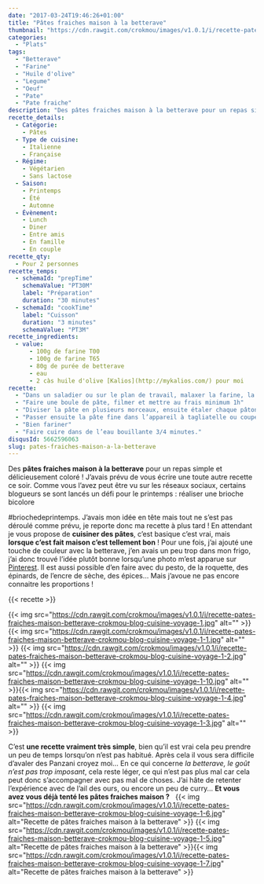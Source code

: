 ```yaml
---
date: "2017-03-24T19:46:26+01:00"
title: "Pâtes fraiches maison à la betterave"
thumbnail: "https://cdn.rawgit.com/crokmou/images/v1.0.1/i/recette-pates-fraiches-maison-betterave-crokmou-blog-cuisine-voyage-1-8.jpg"
categories:
  - "Plats"
tags:
  - "Betterave"
  - "Farine"
  - "Huile d'olive"
  - "Legume"
  - "Oeuf"
  - "Pate"
  - "Pate fraiche"
description: "Des pâtes fraiches maison à la betterave pour un repas simple et délicieusement coloré ! J'avais prévu de vous écrire une toute autre recette ce soir..."
recette_details:
  - Catégorie:
    - Pâtes
  - Type de cuisine:
    - Italienne
    - Française  
  - Régime:
    - Végétarien
    - Sans lactose
  - Saison:
    - Printemps
    - Été
    - Automne
  - Évènement:
    - Lunch
    - Diner
    - Entre amis
    - En famille
    - En couple
recette_qty:
  - Pour 2 personnes
recette_temps:
  - schemaId: "prepTime"
    schemaValue: "PT30M"
    label: "Préparation"
    duration: "30 minutes"
  - schemaId: "cookTime"
    label: "Cuisson"
    duration: "3 minutes"
    schemaValue: "PT3M"
recette_ingredients:
  - value:
      - 100g de farine T00
      - 100g de farine T65
      - 80g de purée de betterave
      - eau
      - 2 càs huile d'olive [Kalios](http://mykalios.com/) pour moi
recette:
  - "Dans un saladier ou sur le plan de travail, malaxer la farine, la purée de betterave et deux cuillères à soupe d’huile d’olive. Il va falloir pétrir un bon 5/10 minutes afin que la pâte devienne homogène et lisse. Si la pâte semble trop sèche, ajouter un peu d’eau, si au contraire celle-ci semble trop humide, ajouter un peu de farine. C’est une question d’habitude, avec le temps on apprend à « ressentir » la pâte, si si !"
  - "Faire une boule de pâte, filmer et mettre au frais minimum 1h"
  - "Diviser la pâte en plusieurs morceaux, ensuite étaler chaque pâton très finement soit avec une machine à pâte, soit au rouleau (ça fait un peu les bras). Ne pas hésiter à fariner si cela colle trop. Sur ma machine Atlas mercato 150, j’ai terminé au cran 7."
  - "Passer ensuite la pâte fine dans l’appareil à tagliatelle ou couper finement au couteau. Pour cela replier la pâte sur elle même sans écraser et couper de fines bandes en guise de tagliatelles."
  - "Bien fariner"
  - "Faire cuire dans de l’eau bouillante 3/4 minutes."
disqusId: 5662596063
slug: pates-fraiches-maison-a-la-betterave
---
```


Des **pâtes fraiches maison à la betterave** pour un repas simple et délicieusement coloré ! J’avais prévu de vous écrire une toute autre recette ce soir. Comme vous l’avez peut être vu sur les réseaux sociaux, certains blogueurs se sont lancés un défi pour le printemps : réaliser une brioche bicolore

#briochedeprintemps. J’avais mon idée en tête mais tout ne s’est pas déroulé comme prévu, je reporte donc ma recette à plus tard ! En attendant je vous propose de **cuisiner des pâtes**, c’est basique c’est vrai, mais **lorsque c’est fait maison c’est tellement bon** ! Pour une fois, j’ai ajouté une touche de couleur avec la betterave, j’en avais un peu trop dans mon frigo, j’ai donc trouvé l’idée plutôt bonne lorsqu’une photo m’est apparue sur [Pinterest](https://www.pinterest.com/blogcrokmou/). Il est aussi possible d’en faire avec du pesto, de la roquette, des épinards, de l’encre de sèche, des épices… Mais j’avoue ne pas encore connaitre les proportions !

{{< recette >}}

{{< img src="https://cdn.rawgit.com/crokmou/images/v1.0.1/i/recette-pates-fraiches-maison-betterave-crokmou-blog-cuisine-voyage-1.jpg" alt="" >}} {{< img src="https://cdn.rawgit.com/crokmou/images/v1.0.1/i/recette-pates-fraiches-maison-betterave-crokmou-blog-cuisine-voyage-1-1.jpg" alt="" >}} {{< img src="https://cdn.rawgit.com/crokmou/images/v1.0.1/i/recette-pates-fraiches-maison-betterave-crokmou-blog-cuisine-voyage-1-2.jpg" alt="" >}} {{< img src="https://cdn.rawgit.com/crokmou/images/v1.0.1/i/recette-pates-fraiches-maison-betterave-crokmou-blog-cuisine-voyage-1-10.jpg" alt="" >}}{{< img src="https://cdn.rawgit.com/crokmou/images/v1.0.1/i/recette-pates-fraiches-maison-betterave-crokmou-blog-cuisine-voyage-1-4.jpg" alt="" >}} {{< img src="https://cdn.rawgit.com/crokmou/images/v1.0.1/i/recette-pates-fraiches-maison-betterave-crokmou-blog-cuisine-voyage-1-3.jpg" alt="" >}}  

C’est **une recette vraiment très simple**, bien qu’il est vrai cela peu prendre un peu de temps lorsqu’on n’est pas habitué. Après cela il vous sera difficile d’avaler des Panzani croyez moi… En ce qui concerne _la betterave, le goût n’est pas trop imposant_, cela reste léger, ce qui n’est pas plus mal car cela peut donc s’accompagner avec pas mal de choses. J’ai hâte de retenter l’expérience avec de l’ail des ours, ou encore un peu de curry… **Et vous avez vous déjà tenté les pâtes fraiches maison ?**   {{< img src="https://cdn.rawgit.com/crokmou/images/v1.0.1/i/recette-pates-fraiches-maison-betterave-crokmou-blog-cuisine-voyage-1-6.jpg" alt="Recette de pâtes fraiches maison à la betterave" >}} {{< img src="https://cdn.rawgit.com/crokmou/images/v1.0.1/i/recette-pates-fraiches-maison-betterave-crokmou-blog-cuisine-voyage-1-5.jpg" alt="Recette de pâtes fraiches maison à la betterave" >}}{{< img src="https://cdn.rawgit.com/crokmou/images/v1.0.1/i/recette-pates-fraiches-maison-betterave-crokmou-blog-cuisine-voyage-1-7.jpg" alt="Recette de pâtes fraiches maison à la betterave" >}}

